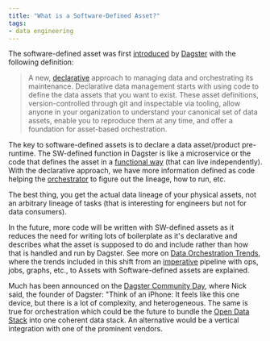 ```yaml
---
title: "What is a Software-Defined Asset?"
tags:
- data engineering
---
```

The software-defined asset was first [introduced](https://dagster.io/blog/software-defined-assets) by [Dagster](term/Dagster.md) with the following definition:
> A new, [declarative](term/declarative.md) approach to managing data and orchestrating its maintenance. 
> Declarative data management starts with using code to define the data assets that you want to exist. These asset definitions, version-controlled through git and inspectable via tooling, allow anyone in your organization to understand your canonical set of data assets, enable you to reproduce them at any time, and offer a foundation for asset-based orchestration.

The key to software-defined assets is to declare a data asset/product pre-runtime. The SW-defined function in Dagster is like a microservice or the code that defines the asset in a  [functional way](term/functional%20data%20engineering.md) (that can live independently). With the declarative approach, we have more information defined as code helping the [orchestrator](term/data%20orchestrator.md) to figure out the lineage, how to run, etc. 

The best thing, you get the actual data lineage of your physical assets, not an arbitrary lineage of tasks (that is interesting for engineers but not for data consumers).

In the future, more code will be written with SW-defined assets as it reduces the need for writing lots of boilerplate as it's declarative and describes what the asset is supposed to do and include rather than how that is handled and run by Dagster. See more on [Data Orchestration Trends](https://airbyte.com/blog/data-orchestration-trends), where the trends included in this shift from an [imperative](term/imperative.md) pipeline with ops, jobs, graphs, etc., to Assets with Software-defined assets are explained.

Much has been announced on the [Dagster Community Day](https://www.youtube.com/live/An78xLxM9zQ?feature=share), where Nick said, the founder of Dagster: "Think of an iPhone: It feels like this one device, but there is a lot of complexity, and heterogeneous. The same is true for orchestration which could be the future to bundle the [Open Data Stack](term/open%20data%20stack.md) into one coherent data stack. An alternative would be a vertical integration with one of the prominent vendors.


